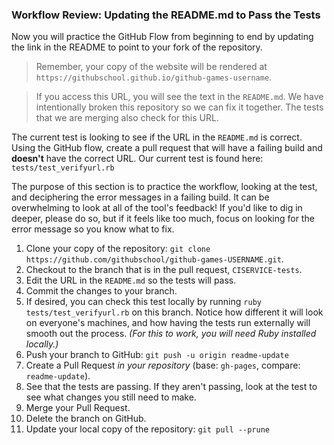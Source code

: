 ### Workflow Review: Updating the README.md to Pass the Tests

Now you will practice the GitHub Flow from beginning to end by updating the link in the README to point to your fork of the repository.

> Remember, your copy of the website will be rendered at `https://githubschool.github.io/github-games-username`.

> If you access this URL, you will see the text in the `README.md`. We have intentionally broken this repository so we can fix it together. The tests that we are merging also check for this URL.

The current test is looking to see if the URL in the `README.md` is correct. Using the GitHub flow, create a pull request that will have a failing build and **doesn't** have the correct URL. Our current test is found here: `tests/test_verifyurl.rb`

The purpose of this section is to practice the workflow, looking at the test, and deciphering the error messages in a failing build. It can be overwhelming to look at all of the tool's feedback! If you'd like to dig in deeper, please do so, but if it feels like too much, focus on looking for the error message so you know what to fix.


1. Clone your copy of the repository: `git clone https://github.com/githubschool/github-games-USERNAME.git`.
1. Checkout to the branch that is in the pull request, `CISERVICE-tests`.
1. Edit the URL in the `README.md` so the tests will pass.
1. Commit the changes to your branch.
1. If desired, you can check this test locally by running `ruby tests/test_verifyurl.rb` on this branch. Notice how different it will look on everyone's machines, and how having the tests run externally will smooth out the process. _(For this to work, you will need Ruby installed locally.)_
1. Push your branch to GitHub: `git push -u origin readme-update`
1. Create a Pull Request *in your repository* (base: `gh-pages`, compare: `readme-update`).
1. See that the tests are passing. If they aren't passing, look at the test to see what changes you still need to make.
1. Merge your Pull Request.
1. Delete the branch on GitHub.
1. Update your local copy of the repository: `git pull --prune`
